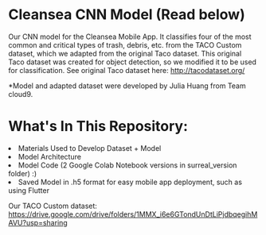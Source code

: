 # Cleansea CNN Model (Read below)

Our CNN model for the Cleansea Mobile App. It classifies four of the most common and critical types of trash, debris, etc. from the TACO Custom dataset, which we adapted from the original Taco dataset. This original Taco dataset was created for object detection, so we modified it to be used for classification. See original Taco dataset here: http://tacodataset.org/ <br>

*Model and adapted dataset were developed by Julia Huang from Team cloud9.

# What's In This Repository:
<li> Materials Used to Develop Dataset + Model </li>
<li> Model Architecture </li>
<li> Model Code (2 Google Colab Notebook versions in surreal_version folder) :)</li>
<li> Saved Model in .h5 format for easy mobile app deployment, such as using Flutter </li>

Our TACO Custom dataset: https://drive.google.com/drive/folders/1MMX_i6e6GTondUnDtLiPjdbqegihMAVU?usp=sharing

